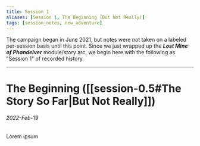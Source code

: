 ```yaml
---
title: Session 1
aliases: [Session 1, The Beginning (But Not Really)]
tags: [session_notes, new_adventure]
---
```

The campaign began in June 2021, but notes were not taken on a labeled per-session basis until this point. Since we just wrapped up the **_Lost Mine of Phandelver_** module/story arc, we begin here with the following as "Session 1" of recorded history.

---
# The Beginning ([[session-0.5#The Story So Far|But Not Really]])
###### 2022-Feb-19
Lorem ipsum